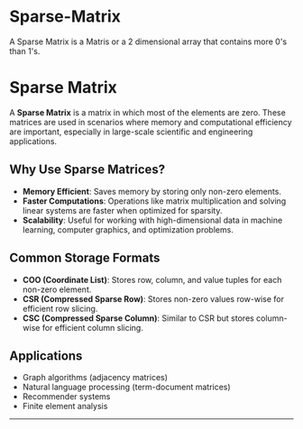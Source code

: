 # Sparse-Matrix
A Sparse Matrix is a Matris or a 2 dimensional array that contains more 0's than 1's.

# Sparse Matrix

A **Sparse Matrix** is a matrix in which most of the elements are zero. These matrices are used in scenarios where memory and computational efficiency are important, especially in large-scale scientific and engineering applications.

## Why Use Sparse Matrices?

- **Memory Efficient**: Saves memory by storing only non-zero elements.
- **Faster Computations**: Operations like matrix multiplication and solving linear systems are faster when optimized for sparsity.
- **Scalability**: Useful for working with high-dimensional data in machine learning, computer graphics, and optimization problems.

## Common Storage Formats

- **COO (Coordinate List)**: Stores row, column, and value tuples for each non-zero element.
- **CSR (Compressed Sparse Row)**: Stores non-zero values row-wise for efficient row slicing.
- **CSC (Compressed Sparse Column)**: Similar to CSR but stores column-wise for efficient column slicing.

## Applications

- Graph algorithms (adjacency matrices)
- Natural language processing (term-document matrices)
- Recommender systems
- Finite element analysis

---
